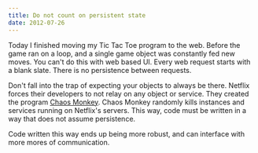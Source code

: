 ```yaml
---
title: Do not count on persistent state
date: 2012-07-26
---
```

Today I finished moving my Tic Tac Toe program to the web. Before the game ran
on a loop, and a single game object was constantly fed new moves.  You can't do
this with web based UI. Every web request starts with a blank slate.  There is
no persistence between requests.

Don't fall into the trap of expecting your objects to always be there.
Netflix forces their developers to not relay on any object or service.  They
created the program
[Chaos Monkey](http://techblog.netflix.com/2010/12/5-lessons-weve-learned-using-aws.html).
Chaos Monkey randomly kills instances and services running on Netflix's
servers.  This way, code must be written in a way that does not assume
persistence.

Code written this way ends up being more robust, and can interface with more
mores of communication.

